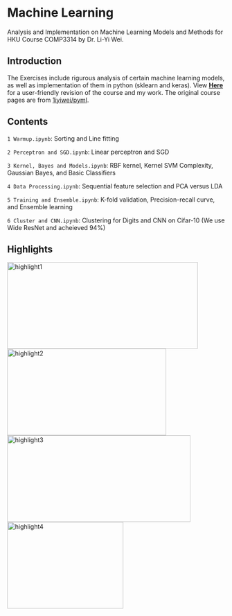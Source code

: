 # Machine Learning
Analysis and Implementation on Machine Learning Models and Methods for HKU Course COMP3314 by Dr. Li-Yi Wei.

## Introduction
The Exercises include rigurous analysis of certain machine learning models, as well as implementation of them in python (sklearn and keras). View __[Here](https://irsisyphus.github.io/machine-learning "Machine Learning Exercises")__ for a user-friendly revision of the course and my work. The original course pages are from [1iyiwei/pyml](https://github.com/1iyiwei/pyml/wiki "1iyiwei/pyml").

## Contents
`1 Warmup.ipynb`: Sorting and Line fitting

`2 Perceptron and SGD.ipynb`: Linear perceptron and SGD

`3 Kernel, Bayes and Models.ipynb`: RBF kernel, Kernel SVM Complexity, Gaussian Bayes, and Basic Classifiers

`4 Data Processing.ipynb`: Sequential feature selection and PCA versus LDA

`5 Training and Ensemble.ipynb`: K-fold validation, Precision-recall curve, and Ensemble learning

`6 Cluster and CNN.ipynb`: Clustering for Digits and CNN on Cifar-10 (We use Wide ResNet and acheieved 94%)


## Highlights
<img src="https://github.com/irsisyphus/pictures/raw/master/ML-Exercises/hl1.png" width = "440" height = "200" alt="highlight1" />
<img src="https://github.com/irsisyphus/pictures/raw/master/ML-Exercises/hl2.png" width = "367" height = "200" alt="highlight2" />

<img src="https://github.com/irsisyphus/pictures/raw/master/ML-Exercises/hl3.png" width = "423" height = "200" alt="highlight3"/>
<img src="https://github.com/irsisyphus/pictures/raw/master/ML-Exercises/hl4.png" width = "268" height = "200" alt="highlight4"/>
